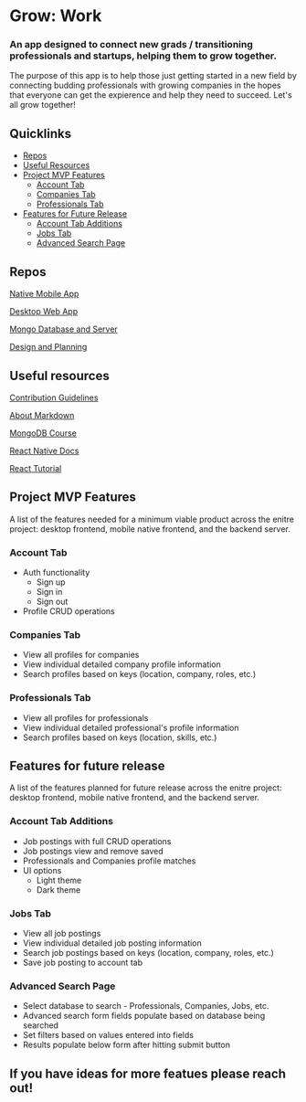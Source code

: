 # Grow: Work

### An app designed to connect new grads / transitioning professionals and startups, helping them to grow together.

The purpose of this app is to help those just getting started in a new field by connecting budding professionals with growing companies in the hopes that everyone can get the expierence and help they need to succeed. Let's all grow together!

## Quicklinks

* [Repos](#repos)
* [Useful Resources](#useful-resources)
* [Project MVP Features](#project-mvp-features)
    * [Account Tab](#account-tab)
    * [Companies Tab](#companies-tab)
    * [Professionals Tab](#professionals-tab)
* [Features for Future Release](#features-for-future-release)
    * [Account Tab Additions](#account-tab-additions)
    * [Jobs Tab](#jobs-tab)
    * [Advanced Search Page](#advanced-search-page)

## Repos

[Native Mobile App](https://github.com/Grow-Work/frontend-react-native)

[Desktop Web App](https://github.com/Grow-Work/frontend-react-desktop)

[Mongo Database and Server](https://github.com/Grow-Work/backend-node-mongoDB)

[Design and Planning](https://github.com/Grow-Work/.github/blob/main/README.md)

## Useful resources

[Contribution Guidelines](https://github.com/Grow-Work/.github/blob/main/GENERAL-CONTRIBUTING.md)

[About Markdown](https://docs.github.com/github/writing-on-github/getting-started-with-writing-and-formatting-on-github/basic-writing-and-formatting-syntax)

[MongoDB Course](https://university.mongodb.com/learning_paths/developer)

[React Native Docs](https://reactnative.dev/docs/getting-started)

[React Tutorial](https://reactjs.org/tutorial/tutorial.html)

## Project MVP Features

A list of the features needed for a minimum viable product across the enitre project: desktop frontend, mobile native frontend, and the backend server.

### Account Tab

* Auth functionality
    * Sign up
    * Sign in
    * Sign out
* Profile CRUD operations

### Companies Tab

* View all profiles for companies
* View individual detailed company profile information
* Search profiles based on keys (location, company, roles, etc.)

### Professionals Tab

* View all profiles for professionals
* View individual detailed professional's profile information
* Search profiles based on keys (location, skills, etc.)

## Features for future release

A list of the features planned for future release across the enitre project: desktop frontend, mobile native frontend, and the backend server.

### Account Tab Additions

* Job postings with full CRUD operations
* Job postings view and remove saved
* Professionals and Companies profile matches
* UI options
    * Light theme
    * Dark theme

### Jobs Tab

* View all job postings
* View individual detailed job posting information
* Search job postings based on keys (location, company, roles, etc.)
* Save job posting to account tab

### Advanced Search Page

* Select database to search - Professionals, Companies, Jobs, etc.
* Advanced search form fields populate based on database being searched
* Set filters based on values entered into fields
* Results populate below form after hitting submit button

## If you have ideas for more featues please reach out!





